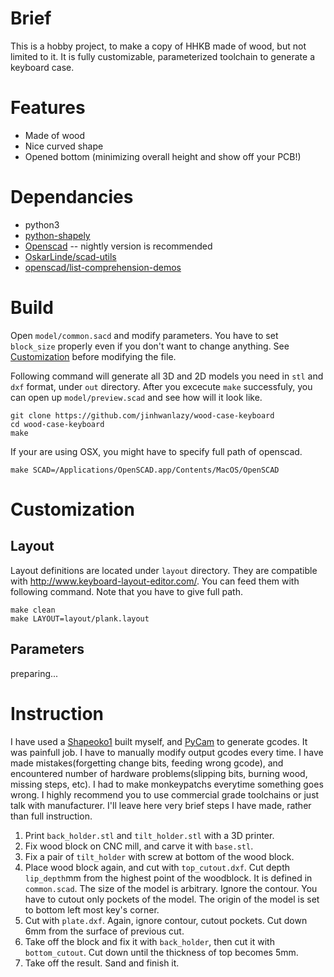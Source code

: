 # Brief
This is a hobby project, to make a copy of HHKB made of wood,
but not limited to it. It is fully customizable, parameterized
toolchain to generate a keyboard case.

# Features
- Made of wood
- Nice curved shape
- Opened bottom (minimizing overall height and show off your PCB!)

# Dependancies
- python3
- [python-shapely](https://pypi.python.org/pypi/Shapely)
- [Openscad](http://www.openscad.org/) -- nightly version is recommended
- [OskarLinde/scad-utils](https://github.com/OskarLinde/scad-utils)
- [openscad/list-comprehension-demos](https://github.com/openscad/list-comprehension-demos)

# Build
Open `model/common.sacd` and modify parameters. You have to set `block_size`
properly even if you don't want to change anything. See
[Customization](#customization) before modifying the file.

Following command will generate all 3D and 2D models you need in
`stl` and `dxf` format, under `out` directory. After you excecute `make` 
successfuly, you can open up `model/preview.scad` and see how will it look
like.

    git clone https://github.com/jinhwanlazy/wood-case-keyboard
    cd wood-case-keyboard
    make

If your are using OSX, you might have to specify full path of openscad.

    make SCAD=/Applications/OpenSCAD.app/Contents/MacOS/OpenSCAD

# Customization
## Layout
Layout definitions are located under `layout` directory. They are 
compatible with <http://www.keyboard-layout-editor.com/>. 
You can feed them with following command. Note that you have to give full path.

    make clean
    make LAYOUT=layout/plank.layout

## Parameters
preparing...

# Instruction
I have used a [Shapeoko1](https://www.shapeoko.com/shapeoko1.html) built
myself, and [PyCam](http://pycam.sourceforge.net/) to generate 
gcodes. It was painfull job.
I have to manually modify output gcodes every time.
I have made mistakes(forgetting change
bits, feeding wrong gcode), and encountered number of hardware problems(slipping
bits, burning wood, missing steps, etc). I had to make monkeypatchs everytime
something goes wrong. I highly recommend you to use commercial grade
toolchains or just talk with manufacturer.  I'll leave here very brief steps
I have made, rather than full instruction. 

1. Print `back_holder.stl` and `tilt_holder.stl` with a 3D printer.
2. Fix wood block on CNC mill, and carve it with `base.stl`.
3. Fix a pair of `tilt_holder` with screw at bottom of the wood block.
4. Place wood block again, and cut with `top_cutout.dxf`.
Cut depth `lip_depth`mm from the highest point of the woodblock. It is
defined in `common.scad`.
The size of the model is arbitrary. Ignore the contour.
You have to cutout only pockets of the model.
The origin of the model is set to bottom left most key's corner.
5. Cut with `plate.dxf`. Again, ignore contour, cutout pockets. Cut down 6mm
   from the surface of previous cut.
6. Take off the block and fix it with `back_holder`, then cut it with
   `bottom_cutout`. Cut down until the thickness of top becomes 5mm.
7. Take off the result. Sand and finish it.
